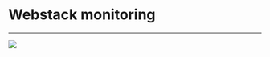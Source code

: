 # Webstack monitoring
<hr>

<img src="https://s3.amazonaws.com/intranet-projects-files/holbertonschool-sysadmin_devops/281/hb3pAsO.png" />

